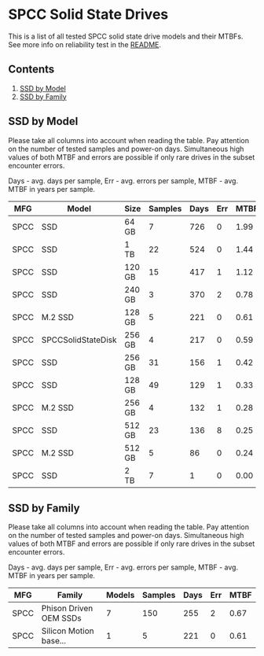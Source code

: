 SPCC Solid State Drives
=======================

This is a list of all tested SPCC solid state drive models and their MTBFs. See
more info on reliability test in the [README](https://github.com/bsdhw/SMART).

Contents
--------

1. [ SSD by Model  ](#ssd-by-model)
2. [ SSD by Family ](#ssd-by-family)

SSD by Model
------------

Please take all columns into account when reading the table. Pay attention on the
number of tested samples and power-on days. Simultaneous high values of both MTBF
and errors are possible if only rare drives in the subset encounter errors.

Days - avg. days per sample,
Err  - avg. errors per sample,
MTBF - avg. MTBF in years per sample.

| MFG       | Model              | Size   | Samples | Days  | Err   | MTBF |
|-----------|--------------------|--------|---------|-------|-------|------|
| SPCC      | SSD                | 64 GB  | 7       | 726   | 0     | 1.99   |
| SPCC      | SSD                | 1 TB   | 22      | 524   | 0     | 1.44   |
| SPCC      | SSD                | 120 GB | 15      | 417   | 1     | 1.12   |
| SPCC      | SSD                | 240 GB | 3       | 370   | 2     | 0.78   |
| SPCC      | M.2 SSD            | 128 GB | 5       | 221   | 0     | 0.61   |
| SPCC      | SPCCSolidStateDisk | 256 GB | 4       | 217   | 0     | 0.59   |
| SPCC      | SSD                | 256 GB | 31      | 156   | 1     | 0.42   |
| SPCC      | SSD                | 128 GB | 49      | 129   | 1     | 0.33   |
| SPCC      | M.2 SSD            | 256 GB | 4       | 132   | 1     | 0.28   |
| SPCC      | SSD                | 512 GB | 23      | 136   | 8     | 0.25   |
| SPCC      | M.2 SSD            | 512 GB | 5       | 86    | 0     | 0.24   |
| SPCC      | SSD                | 2 TB   | 7       | 1     | 0     | 0.00   |

SSD by Family
-------------

Please take all columns into account when reading the table. Pay attention on the
number of tested samples and power-on days. Simultaneous high values of both MTBF
and errors are possible if only rare drives in the subset encounter errors.

Days - avg. days per sample,
Err  - avg. errors per sample,
MTBF - avg. MTBF in years per sample.

| MFG       | Family                 | Models | Samples | Days  | Err   | MTBF |
|-----------|------------------------|--------|---------|-------|-------|------|
| SPCC      | Phison Driven OEM SSDs | 7      | 150     | 255   | 2     | 0.67   |
| SPCC      | Silicon Motion base... | 1      | 5       | 221   | 0     | 0.61   |
